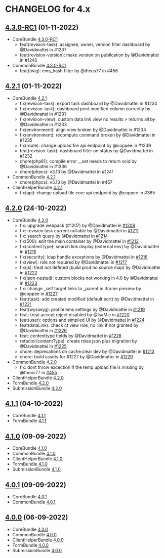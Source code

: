 CHANGELOG for 4.x
===================

## [4.3.0-RC1](https://github.com/ems-project/elasticms/releases/tag/4.3.0-RC1) (01-11-2022)
  * CoreBundle [4.3.0-RC1](https://github.com/ems-project/EMSCoreBundle/releases/tag/4.3.0-RC1)
    * feat(revision-task): assignee, owner, version filter dashboard by @Davidmattei in #1237
    * feat(revision-version): make version on publication by @Davidmattei in #1240
  * CommonBundle [4.3.0-RC1](https://github.com/ems-project/EMSCommonBundle/releases/tag/4.3.0-RC1)
    * feat(twig): ems_hash filter by @theus77 in #456

## [4.2.1](https://github.com/ems-project/elasticms/releases/tag/4.2.1) (01-11-2022)
  * CoreBundle [4.2.1](https://github.com/ems-project/EMSCoreBundle/releases/tag/4.2.1)
    * fix(revision-task): export task dashboard by @Davidmattei in #1230
    * fix(revision-task): dashboard print modified column correctly by @Davidmattei in #1231
    * fix(revision-view): custom data link view no results > returns all by @Davidmattei in #1233
    * fix(environment): align view broken by @Davidmattei in #1234
    * fix(environment): recompute command broken by @Davidmattei in #1235
    * fix(route): change upload file api endpoint by @coppee in #1239   
    * feat(revision-task): dashboard filter on status by @Davidmattei in #1232
    * chore(php81): compile error __set needs to return void by @Davidmattei in #1236
    * chore(phpcs): v3.13 by @Davidmattei in #1241
  * CommonBundle [4.2.1](https://github.com/ems-project/EMSCommonBundle/releases/tag/4.2.1)
    * chore(phpcs): v3.13 by @Davidmattei in #457
  * ClientHelperBundle [4.2.1](https://github.com/ems-project/EMSClientHelperBundle/releases/tag/4.2.1)
    * fix(api): change upload file core api endpoint by @coppee in #365

## [4.2.0](https://github.com/ems-project/elasticms/releases/tag/4.2.0) (24-10-2022)
  * CoreBundle [4.2.0](https://github.com/ems-project/EMSCoreBundle/releases/tag/4.2.0)
    * fix: upgrade webpack (#1207) by @Davidmattei in [#1208](https://github.com/ems-project/EMSCoreBundle/pull/1208)
    * fix: revision task current nullable by @Davidmattei in [#1211](https://github.com/ems-project/EMSCoreBundle/pull/1211)
    * fix: search query by @Davidmattei in [#1214](https://github.com/ems-project/EMSCoreBundle/pull/1214)
    * fix(500): edit the main container by @Davidmattei in [#1212](https://github.com/ems-project/EMSCoreBundle/pull/1212)
    * fix(contentType): search link display (external env) by @Davidmattei in [#1215](https://github.com/ems-project/EMSCoreBundle/pull/1215)
    * fix(security): ldap handle exceptions by @Davidmattei in [#1216](https://github.com/ems-project/EMSCoreBundle/pull/1216)
    * fix(view): role not required by @Davidmattei in [#1217](https://github.com/ems-project/EMSCoreBundle/pull/1217)
    * fix(js): treat not defined (build prod no source map) by @Davidmattei in [#1222](https://github.com/ems-project/EMSCoreBundle/pull/1222)
    * fix(json-nested): custom blocks not working in 4.0 by @Davidmattei in [#1223](https://github.com/ems-project/EMSCoreBundle/pull/1223)
    * fix: change _self target links to _parent in iframe preview by @coppee in [#1227](https://github.com/ems-project/EMSCoreBundle/pull/1227)
    * feat(task): add created modified (default sort) by @Davidmattei in [#1221](https://github.com/ems-project/EMSCoreBundle/pull/1221)
    * feat(wysiwyg): profile ems settings by @Davidmattei in [#1219](https://github.com/ems-project/EMSCoreBundle/pull/1219)
    * feat: treat accept reject disabled by @IsaMic in [#1220](https://github.com/ems-project/EMSCoreBundle/pull/1220)
    * feat(user): options and simplied UI by @Davidmattei in [#1224](https://github.com/ems-project/EMSCoreBundle/pull/1224)
    * feat(dataLink): check ct view role, no link if not granted by @Davidmattei in [#1226](https://github.com/ems-project/EMSCoreBundle/pull/1226)
    * feat: contenttype fields by @Davidmattei in [#1228](https://github.com/ems-project/EMSCoreBundle/pull/1228)
    * refactor(contentType): create roles json plus migration by @Davidmattei in [#1225](https://github.com/ems-project/EMSCoreBundle/pull/1225)
    * chore: deprecations on cache:clear dev by @Davidmattei in [#1213](https://github.com/ems-project/EMSCoreBundle/pull/1213)
    * chore: build assets for #1227 by @Davidmattei in [#1229](https://github.com/ems-project/EMSCoreBundle/pull/1229)
  * CommonBundle [4.2.0](https://github.com/ems-project/EMSCommonBundle/releases/tag/4.2.0)
    * fix: dont throw excection if the temp upload file is missing by @theus77 in [#455](https://github.com/ems-project/EMSCommonBundle/pull/455)
  * ClientHelperBundle [4.2.0](https://github.com/ems-project/EMSClientHelperBundle/releases/tag/4.2.0)
  * FormBundle [4.2.0](https://github.com/ems-project/EMSFormBundle/releases/tag/4.2.0)
  * SubmissionBundle [4.2.0](https://github.com/ems-project/SubmissionBundle/releases/tag/4.2.0)

## [4.1.1](https://github.com/ems-project/elasticms/releases/tag/4.1.1) (04-10-2022)
  * CoreBundle [4.1.1](https://github.com/ems-project/EMSCoreBundle/releases/tag/4.1.1)
  * FormBundle [4.1.1](https://github.com/ems-project/EMSFormBundle/releases/tag/4.1.1)

## [4.1.0](https://github.com/ems-project/elasticms/releases/tag/4.1.0) (09-09-2022)
  * CoreBundle [4.1.0](https://github.com/ems-project/EMSCoreBundle/releases/tag/4.1.0)
  * CommonBundle [4.1.0](https://github.com/ems-project/EMSCommonBundle/releases/tag/4.1.0)
  * ClientHelperBundle [4.1.0](https://github.com/ems-project/EMSClientHelperBundle/releases/tag/4.1.0)
  * FormBundle [4.1.0](https://github.com/ems-project/EMSFormBundle/releases/tag/4.1.0)
  * SubmissionBundle [4.1.0](https://github.com/ems-project/SubmissionBundle/releases/tag/4.1.0)

## [4.0.1](https://github.com/ems-project/elasticms/releases/tag/4.0.1) (09-09-2022)
  * CoreBundle [4.0.1](https://github.com/ems-project/EMSCoreBundle/releases/tag/4.0.1)
  * CommonBundle [4.0.1](https://github.com/ems-project/EMSCommonBundle/releases/tag/4.0.1)

## [4.0.0](https://github.com/ems-project/elasticms/releases/tag/4.0.0) (06-09-2022)
  * CoreBundle [4.0.0](https://github.com/ems-project/EMSCoreBundle/releases/tag/4.0.0)
  * CommonBundle [4.0.0](https://github.com/ems-project/EMSCommonBundle/releases/tag/4.0.0)
  * ClientHelperBundle [4.0.0](https://github.com/ems-project/EMSClientHelperBundle/releases/tag/4.0.0)
  * FormBundle [4.0.0](https://github.com/ems-project/EMSFormBundle/releases/tag/4.0.0)
  * SubmissionBundle [4.0.0](https://github.com/ems-project/SubmissionBundle/releases/tag/4.0.0)